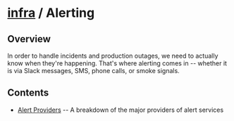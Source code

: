 # [infra](../README.md) / Alerting

## Overview

In order to handle incidents and production outages, we need to actually
know when they're happening. That's where alerting comes in -- whether it
is via Slack messages, SMS, phone calls, or smoke signals.

## Contents

* [Alert Providers](./alert-providers.md) -- A breakdown of the major
  providers of alert services
